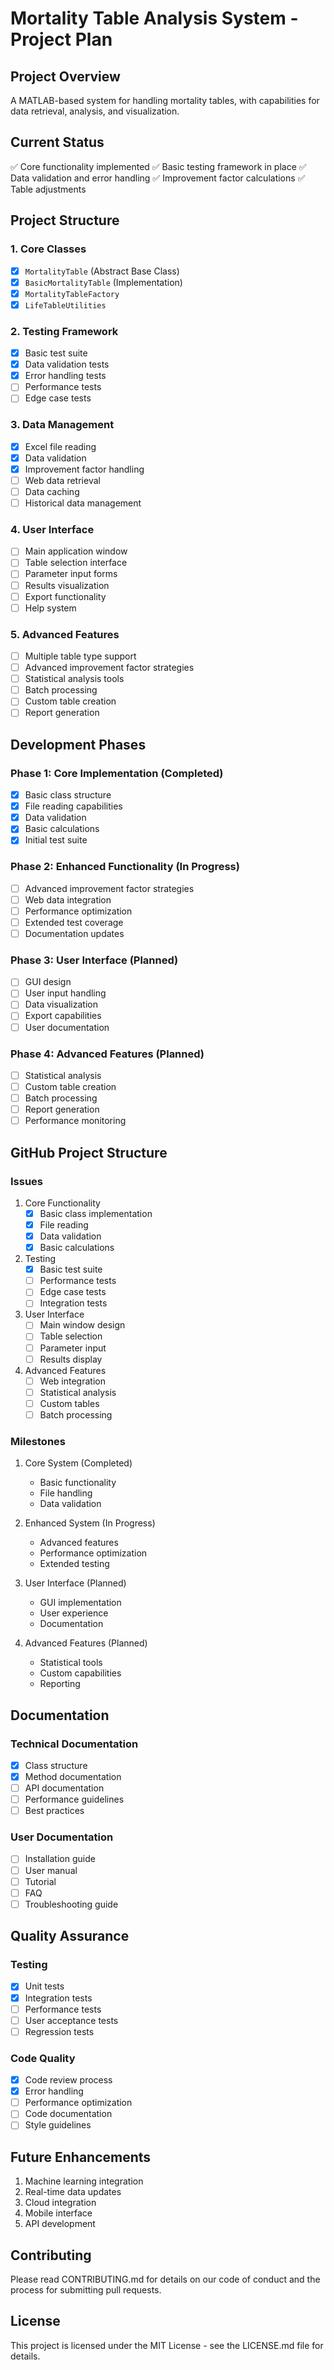 # Mortality Table Analysis System - Project Plan

## Project Overview
A MATLAB-based system for handling mortality tables, with capabilities for data retrieval, analysis, and visualization.

## Current Status
✅ Core functionality implemented
✅ Basic testing framework in place
✅ Data validation and error handling
✅ Improvement factor calculations
✅ Table adjustments

## Project Structure

### 1. Core Classes
- [x] `MortalityTable` (Abstract Base Class)
- [x] `BasicMortalityTable` (Implementation)
- [x] `MortalityTableFactory`
- [x] `LifeTableUtilities`

### 2. Testing Framework
- [x] Basic test suite
- [x] Data validation tests
- [x] Error handling tests
- [ ] Performance tests
- [ ] Edge case tests

### 3. Data Management
- [x] Excel file reading
- [x] Data validation
- [x] Improvement factor handling
- [ ] Web data retrieval
- [ ] Data caching
- [ ] Historical data management

### 4. User Interface
- [ ] Main application window
- [ ] Table selection interface
- [ ] Parameter input forms
- [ ] Results visualization
- [ ] Export functionality
- [ ] Help system

### 5. Advanced Features
- [ ] Multiple table type support
- [ ] Advanced improvement factor strategies
- [ ] Statistical analysis tools
- [ ] Batch processing
- [ ] Custom table creation
- [ ] Report generation

## Development Phases

### Phase 1: Core Implementation (Completed)
- [x] Basic class structure
- [x] File reading capabilities
- [x] Data validation
- [x] Basic calculations
- [x] Initial test suite

### Phase 2: Enhanced Functionality (In Progress)
- [ ] Advanced improvement factor strategies
- [ ] Web data integration
- [ ] Performance optimization
- [ ] Extended test coverage
- [ ] Documentation updates

### Phase 3: User Interface (Planned)
- [ ] GUI design
- [ ] User input handling
- [ ] Data visualization
- [ ] Export capabilities
- [ ] User documentation

### Phase 4: Advanced Features (Planned)
- [ ] Statistical analysis
- [ ] Custom table creation
- [ ] Batch processing
- [ ] Report generation
- [ ] Performance monitoring

## GitHub Project Structure

### Issues
1. Core Functionality
   - [x] Basic class implementation
   - [x] File reading
   - [x] Data validation
   - [x] Basic calculations

2. Testing
   - [x] Basic test suite
   - [ ] Performance tests
   - [ ] Edge case tests
   - [ ] Integration tests

3. User Interface
   - [ ] Main window design
   - [ ] Table selection
   - [ ] Parameter input
   - [ ] Results display

4. Advanced Features
   - [ ] Web integration
   - [ ] Statistical analysis
   - [ ] Custom tables
   - [ ] Batch processing

### Milestones
1. Core System (Completed)
   - Basic functionality
   - File handling
   - Data validation

2. Enhanced System (In Progress)
   - Advanced features
   - Performance optimization
   - Extended testing

3. User Interface (Planned)
   - GUI implementation
   - User experience
   - Documentation

4. Advanced Features (Planned)
   - Statistical tools
   - Custom capabilities
   - Reporting

## Documentation

### Technical Documentation
- [x] Class structure
- [x] Method documentation
- [ ] API documentation
- [ ] Performance guidelines
- [ ] Best practices

### User Documentation
- [ ] Installation guide
- [ ] User manual
- [ ] Tutorial
- [ ] FAQ
- [ ] Troubleshooting guide

## Quality Assurance

### Testing
- [x] Unit tests
- [x] Integration tests
- [ ] Performance tests
- [ ] User acceptance tests
- [ ] Regression tests

### Code Quality
- [x] Code review process
- [x] Error handling
- [ ] Performance optimization
- [ ] Code documentation
- [ ] Style guidelines

## Future Enhancements
1. Machine learning integration
2. Real-time data updates
3. Cloud integration
4. Mobile interface
5. API development

## Contributing
Please read CONTRIBUTING.md for details on our code of conduct and the process for submitting pull requests.

## License
This project is licensed under the MIT License - see the LICENSE.md file for details. 